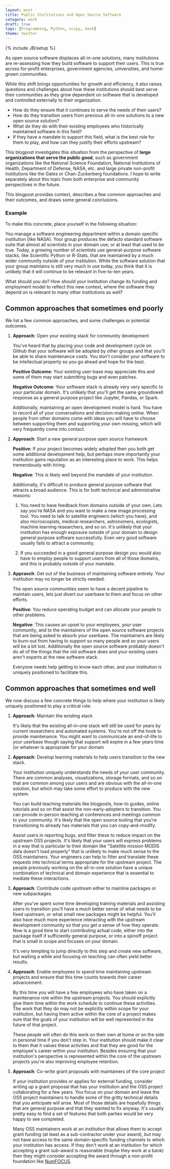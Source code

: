 ```yaml
---
layout: post
title: Public Institutions and Open Source Software
category: work
draft: true
tags: [Programming, Python, scipy, dask]
theme: twitter
---
```


{% include JB/setup %}

As open source software displaces all-in-one solutions, many institutions are
re-assessing how they build software to support their users.  This is true
across for-profit enterprises, government agencies, universities, and
home-grown communities.

While this shift brings opportunities for growth and efficiency, it also raises
questions and challenges about how these institutions should best serve their
communities as they grow dependent on software that is developed and controlled
externally to their organization.

-  How do they ensure that it continues to serve the needs of their users?
-  How do they transition users from previous all-in-one solutions to a new
   open source solution?
-  What do they do with their existing employees who historically maintained
   software in this field?
-  If they have a mandate to support this field, what is the best role for them
   to play, and how can they justify their efforts upstream?

This blogpost investigates this situation from the perspective of **large
organizations that serve the public good**, such as government organizations
like the National Science Foundation, National Institutions of Health,
Department of Defense, NASA, etc. and large private non-profit institutions
like the Gates or Chan-Zuckerberg foundations.  I hope to write separately
about this topic from both enterprise and community perspectives in the future.

This blogpost provides context, describes a few common approaches and their
outcomes, and draws some general conclusions.


### Example

To make this concrete, place yourself in the following situation:

You manage a software engineering department within a domain specific
institution (like NASA).  Your group produces the defacto standard software
suite that almost all scientists in your domain use; or at least that used to
be true.  Today, a growing number of scientists use general-purpose software
stacks, like Scientific Python or R-Stats, that are maintained by a much wider
community outside of your institution.  While the software solution that your
group maintains is still very much in use today, you think that it is unlikely
that it will continue to be relevant in five-to-ten years.

What should you do?  How should your institution change its funding and
employment model to reflect this new context, where the software they depend on
is relevant to many other institutions as well?


## Common approaches that sometimes end poorly

We list a few common approaches, and some challenges or potential outcomes.

1.  **Approach**: Open your existing stack for community development

    You've heard that by placing your code and development cycle on Github that
    your software will be adopted by other groups and that you'll be able to
    share maintenance costs.  You don't consider your software to be
    intellectual property so you go ahead and hope for the best.

    **Positive Outcome**: Your existing user-base may appreciate this and some
    of them may start submitting bugs and even patches.

    **Negative Outcome**: Your software stack is already very very specific to
    your particular domain.  It's unlikely that you'll get the same groundswell
    response as a general purpose project like Jupyter, Pandas, or Spark.

    Additionally, maintaining an open development model is hard.  You have to
    record all of your conversations and decision-making online.  When people
    from other domains come with ideas you will have to choose between
    supporting them and supporting your own missing, which will very frequently
    come into contact.

2.  **Approach**: Start a new general purpose open source framework

    **Positive**: If your project becomes widely adopted then you both get some
    additional development help, but perhaps more importantly your institution
    gains reputation as an interesting place to work.  This helps tremendously
    with hiring.

    **Negative**: This is likely well beyond the mandate of your institution.

    Additionally, it's difficult to produce general purpose software that
    attracts a broad audience.  This is for both technical and administrative
    reasons:

    1.  You need to have feedback from domains outside of your own.  Lets say
        you're NASA and you want to make a new image processing tool.  You need
        to talk to satellite engineers (which you have), and also
        microscopists, medical researchers, astronomers, ecologists, machine
        learning researchers, and so on.  It's unlikely that your institution
        has enough exposure outside of your domain to design general purpose
        software successfully.  Even very good software usually fails to
        attract a community.

    2.  If you succeeded in a good general purpose design you would also have
        to employ people to support users from all of those domains, and this
        is probably outside of your mandate.

3.  **Appraoch**: Get out of the business of maintaining software entirely.
    Your institution may no longer be strictly needed.

    The open source communities seem to have a decent pipeline to maintain
    users, lets just divert our userbase to them and focus on other efforts.

    **Positive**: You reduce operating budget and can allocate your people to
    other problems.

    **Negative**: This causes an upset to your employees, your user community,
    and to the maintainers of the open source software projects that are being
    asked to absorb your userbase.  The maintainers are likely to burn-out from
    having to support so many people and so your users will be a bit lost.
    Additionally the open source software probably doesn't do all of the things
    that the old software does and your existing users aren't experts at the
    new software stack.

    Everyone needs help getting to know each other, and your institution is
    uniquely positioned to facilitate this.


## Common approaches that sometimes end well

We now discuss a few concrete things to help where your institution is likely
uniquely positioned to play a critical role:

1.  **Approach**: Maintain the existing stack

    It's likely that the existing all-in-one stack will still be used for years
    by current researchers and automated systems.  You're not off the hook to
    provide maintenance.  You might want to communicate an end-of-life to your
    userbase though saying that support will expire in a few years time (or
    whatever is appropriate for your domain

2.  **Approach**: Develop learning materials to help users transition to the
    new stack.

    Your institution uniquely understands the needs of your user community.
    There are common analyses, visualizations, storage formats, and so on that
    are common among your users and are obvious with the all-in-one solution,
    but which may take some effort to produce with the new system.

    You can build teaching materials like blogposts, how-to guides, online
    tutorials and so on that assist the non-early-adopters to transition.
    You can provide in-person teaching at conferences and meetings common to
    your community.  It's likely that the open source tooling that you're
    transitioning to already has materials that you can copy-and-modify.

    Assist users in reporting bugs, and filter these to reduce impact on
    the upstream OSS projects.  It's likely that your users will express
    problems in a way that is particular to their domain like "Satellite
    mission MODIS data doesn't load properly" that is unlikely to make much
    sense to the OSS maintainers.  Your engineers can help to filter and
    translate these requests into technical terms appropriate for the upstream
    project.  The people previously working on the all-in-one solution have a
    unique combination of technical and domain experience that is essential to
    mediate these interactions.

3.  **Approach**: Contribute code upstream either to mainline packages or new
    subpackages.

    After you've spent some time developing training materials and assisting
    users to transition you'll have a much better sense of what needs to be
    fixed upstream, or what small new packages might be helpful.  You'll also
    have much more experience interacting with the upstream development
    community so that you get a sense of how they operate.  Now is a good time
    to start contributing actual code, either into the package itself if
    sufficiently general purpose, or into a spinoff project that is small in
    scope and focuses on your domain.

    It's very tempting to jump directly to this step and create new software,
    but waiting a while and focusing on teaching can often yield better
    results.

4.  **Approach**: Enable employees to spend time maintaining upstream projects
    and ensure that this time counts towards their career advancement.

    By this time you will have a few employees who have taken on a maintenance
    role within the upstream projects.  You should explicitly give them time
    within the work schedule to continue these activities.  The work that they
    do may not be explicitly within scope for your institution, but having them
    active within the core of a project makes sure that the goals of your
    institution will be well represented in the future of that project.

    These people will often do this work on their own at home or on the side in
    personal time if you don't step in.  Your institution should make it clear
    to them that it values these activities and that they are good for the
    employee's career within your institution.  Besides ensuring that your
    institution's perspective is represented within the core of the upstream
    projects you're also improving employee retention.

5.  **Approach**: Co-write grant proposals with maintainers of the core project

    If your institution provides or applies for external funding, consider
    writing up a grant proposal that has your institution and the OSS project
    collaborating for a few years.  You focus on your domain and leave the OSS
    project maintainers to handle some of the gritty technical details that you
    anticipate will arise.  Most of those details are hopefully things that are
    general purpose and that they wanted to fix anyway.  It's usually pretty
    easy to find a set of features that both parties would be very happy to see
    completed.

    Many OSS maintainers work at an institution that allows them to accept
    grant funding (at least as a sub-contractor under your award), but may not
    have access to the same domain-specific funding channels to which your
    institution has access.  If they don't work at an institution for which
    accepting a grant sub-award is reasonable (maybe they work at a bank) then
    they might consider accepting the award through a non-profit foundation
    like [NumFOCUS](https://numfocus.org/).


